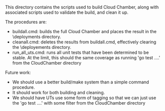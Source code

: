 This directory contains the scripts used to build Cloud Chamber, 
along with associated scripts used to validate the build, and clean it up.

The procedures are:
- buildall.cmd: builds the full Cloud Chamber and places the result in the
\deployments directory.
- cleanall.cmd: deletes the results from buildall.cmd, effectively clearing 
the \deployements directory.
- run_all_uts.cmd: runs all unit tests that have been determined to be stable.
At the limit, this should the same coverage as running 'go test .\...' from the
CloudChamber directory

Future work:
- We should use a better build/make system than a simple command procedure.
- It should work for both building and cleaning.
- We should have UTs use some form of tagging so that we can just use the
'go test .\...' with some filter from the CloudChamber directory